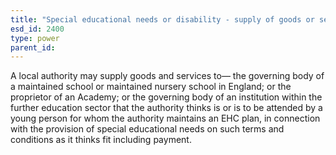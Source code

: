 ```yaml
---
title: "Special educational needs or disability - supply of goods or services"
esd_id: 2400
type: power
parent_id:  
---
```


A local authority may supply goods and services to—
the governing body of a maintained school or maintained nursery school in England; or
the proprietor of an Academy; or
the governing body of an institution within the further education sector that the authority thinks is or is to be attended by a young person for whom the authority maintains an EHC plan, in connection with the provision of special educational needs on such terms and conditions as it thinks fit including payment.

